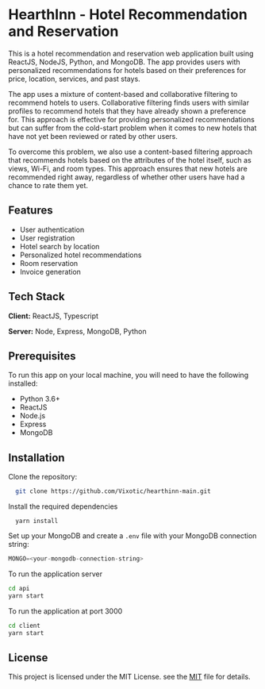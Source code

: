 
# HearthInn - Hotel Recommendation and Reservation

This is a hotel recommendation and reservation web application built using ReactJS, NodeJS, Python, and MongoDB. The app provides users with personalized recommendations for hotels based on their preferences for price, location, services, and past stays.

The app uses a mixture of content-based and collaborative filtering to recommend hotels to users. Collaborative filtering finds users with similar profiles to recommend hotels that they have already shown a preference for. This approach is effective for providing personalized recommendations but can suffer from the cold-start problem when it comes to new hotels that have not yet been reviewed or rated by other users.

To overcome this problem, we also use a content-based filtering approach that recommends hotels based on the attributes of the hotel itself, such as views, Wi-Fi, and room types. This approach ensures that new hotels are recommended right away, regardless of whether other users have had a chance to rate them yet.


## Features

- User authentication
- User registration
- Hotel search by location
- Personalized hotel recommendations
- Room reservation
- Invoice generation


## Tech Stack

**Client:** ReactJS, Typescript

**Server:** Node, Express, MongoDB, Python


## Prerequisites

To run this app on your local machine, you will need to have the following installed:

- Python 3.6+
- ReactJS
- Node.js
- Express
- MongoDB


## Installation

Clone the repository:

```bash
  git clone https://github.com/Vixotic/hearthinn-main.git
```

Install the required dependencies

```pip
  yarn install
```
Set up your MongoDB and create a `.env` file with your MongoDB connection string:

```javascript
MONGO=<your-mongodb-connection-string>
```
To run the application server
```bash
cd api
yarn start
```
To run the application at port 3000
```bash
cd client
yarn start
```

## License

This project is licensed under the MIT License. see the
[MIT](https://choosealicense.com/licenses/mit/) file for details.

